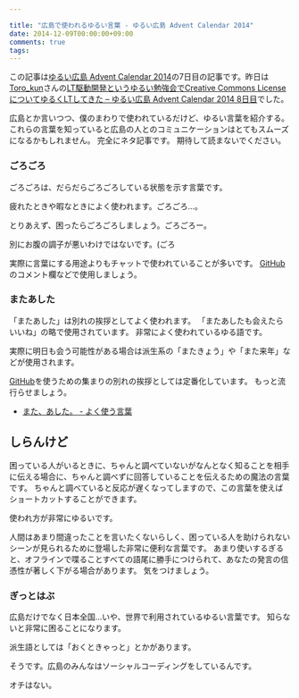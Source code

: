 ```yaml
---

title: "広島で使われるゆるい言葉 - ゆるい広島 Advent Calendar 2014"
date: 2014-12-09T00:00:00+09:00
comments: true
tags:
---
```


この記事は[ゆるい広島 Advent Calendar 2014](http://www.adventar.org/calendars/334)の7日目の記事です。昨日は[Toro_kun](https://twitter.com/Toro_kun)さんの[LT駆動開発というゆるい勉強会でCreative Commons LicenseについてゆるくLTしてきた – ゆるい広島 Advent Calendar 2014 8日目](http://106n.net/toro/blog/ltdd09-hiroshima-advent-2014-8/)でした。

広島とか言いつつ、僕のまわりで使われているだけど、ゆるい言葉を紹介する。
これらの言葉を知っていると広島の人とのコミュニケーションはとてもスムーズになるかもしれません。
完全にネタ記事です。
期待して読まないでください。

### ごろごろ

ごろごろは、だらだらごろごろしている状態を示す言葉です。

疲れたときや暇なときによく使われます。ごろごろ…。

とりあえず、困ったらごろごろしましょう。ごろごろー。

別にお腹の調子が悪いわけではないです。(ごろ

実際に言葉にする用途よりもチャットで使われていることが多いです。
[GitHub](github.com)のコメント欄などで使用しましょう。

### またあした

「またあした」は別れの挨拶としてよく使われます。
「またあしたも会えたらいいね」の略で使用されています。
非常によく使われているゆる語です。

実際に明日も会う可能性がある場合は派生系の「またきょう」や「また来年」などが使用されます。

[GitHub](github.com)を使うための集まりの別れの挨拶としては定番化しています。
もっと流行らせましょう。

* [また、あした。 - よく使う言葉](https://note.mu/eiel/n/naeb4c3c02c5f)

## しらんけど

困っている人がいるときに、ちゃんと調べていないがなんとなく知ることを相手に伝える場合に、ちゃんと調べずに回答していることを伝えるための魔法の言葉です。
ちゃんと調べていると反応が遅くなってしますので、この言葉を使えばショートカットすることができます。

使われ方が非常にゆるいです。

人間はあまり間違ったことを言いたくないらしく、困っている人を助けられないシーンが見られるために登場した非常に便利な言葉です。
あまり使いするぎると、オフラインで喋ることすべての語尾に勝手につけられて、あなたの発言の信憑性が著しく下がる場合があります。
気をつけましょう。

### ぎっとはぶ

広島だけでなく日本全国…いや、世界で利用されているゆるい言葉です。
知らないと非常に困ることになります。

派生語としては「おくときゃっと」とかがあります。

そうです。広島のみんなはソーシャルコーディングをしているんです。

オチはない。
